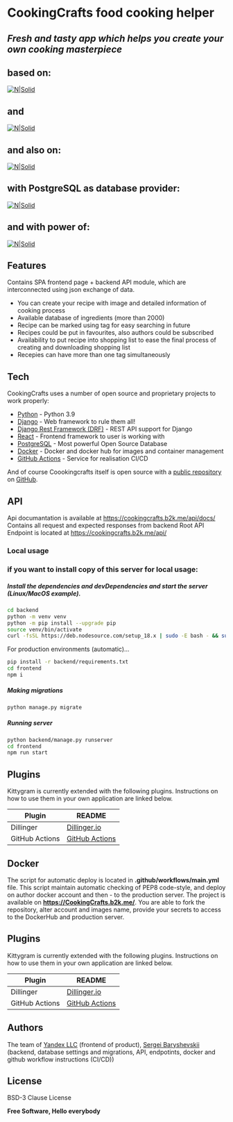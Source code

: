 # CookingCrafts food cooking helper
## _Fresh and tasty app which helps you create your own cooking masterpiece_
## based on:
[![N|Solid](https://static.djangoproject.com/img/logos/django-logo-negative.svg)](https://www.djangoproject.com/)
## and
[![N|Solid](https://www.django-rest-framework.org/img/logo.png)](https://www.django-rest-framework.org/)
## and also on:
[![N|Solid](https://logos-download.com/wp-content/uploads/2016/09/React_logo_wordmark.png)](https://react.dev/)
## with PostgreSQL as database provider:
[![N|Solid](https://wiki.postgresql.org/images/a/a4/PostgreSQL_logo.3colors.svg)](https://www.postgresql.org/)
## and with power of:
[![N|Solid](https://www.docker.com/wp-content/uploads/2023/08/logo-guide-space-1.svg)](https://www.docker.com/)
  
## Features
Contains SPA frontend page + backend API module, which are interconnected using json exchange of data.

- You can create your recipe with image and detailed information of cooking process
- Available database of ingredients (more than 2000)
- Recipe can be marked using tag for easy searching in future
- Recipes could be put in favourites, also authors could be subscribed
- Availability to put recipe into shopping list to ease the final process of creating and downloading shopping list
- Recepies can have more than one tag simultaneously 

## Tech

CookingCrafts uses a number of open source and proprietary projects to work properly:

- [Python] - Python 3.9
- [Django] - Web framework to rule them all!
- [Django Rest Framework (DRF)] - REST API support for Django
- [React] - Frontend framework to user is working with
- [PostgreSQL] - Most powerful Open Source Database
- [Docker] - Docker and docker hub for images and container management
- [GitHub Actions] - Service for realisation CI/CD

And of course Coookingcrafts itself is open source with a [public repository][git-repo-url] on [GitHub][Rexant-b2k].

## API
Api documantation is available at https://cookingcrafts.b2k.me/api/docs/
Contains all request and expected responses from backend
Root API Endpoint is located at https://cookingcrafts.b2k.me/api/

### Local usage
### if you want to install copy of this server for local usage:
##### Install the dependencies and devDependencies and start the server (Linux/MacOS example).

```sh
cd backend
python -m venv venv
python -m pip install --upgrade pip
source venv/bin/activate
curl -fsSL https://deb.nodesource.com/setup_18.x | sudo -E bash - && sudo apt-get install -y nodejs 
```

For production environments (automatic)...

```sh
pip install -r backend/requirements.txt
cd frontend
npm i
```

##### Making migrations
```sh
python manage.py migrate
```

##### Running server
```sh
python backend/manage.py runserver
cd frontend
npm run start
```

## Plugins

Kittygram is currently extended with the following plugins.
Instructions on how to use them in your own application are linked below.

| Plugin       | README          |
| -------------| --------------- |
| Dillinger    | [Dillinger.io]  |
|GitHub Actions| [GitHub Actions]|

## Docker
The script for automatic deploy is located in **.github/workflows/main.yml** file. This script maintain automatic checking of PEP8 code-style, and deploy on author docker account and then - to the production server. The project is available on **https://CookingCrafts.b2k.me/**. You are able to fork the repository, alter account and images name, provide your secrets to access to the DockerHub and production server.

## Plugins

Kittygram is currently extended with the following plugins.
Instructions on how to use them in your own application are linked below.

| Plugin       | README          |
| -------------| --------------- |
| Dillinger    | [Dillinger.io]  |
|GitHub Actions| [GitHub Actions]


## Authors
The team of [Yandex LLC](https://yandex.com) (frontend of product),
[Sergei Baryshevskii](https://www.linkedin.com/in/barysecho/) (backend, database settings and migrations, API, endpotints, docker and github workflow instructions (CI/CD))

## License

BSD-3 Clause License

**Free Software, Hello everybody**

[//]: # (These are reference links used in the body of this note and get stripped out when the markdown processor does its job. There is no need to format nicely because it shouldn't be seen. Thanks SO - http://stackoverflow.com/questions/4823468/store-comments-in-markdown-syntax)

   [Rexant-b2k]: <https://github.com/Rexant-b2k>
   [git-repo-url]: <https://github.com/Rexant-b2k/CookingCrafts.git>
   [Django]: <https://www.djangoproject.com>
   [Python]: <https://www.python.org/>
   [Django Rest Framework (DRF)]: <https://www.django-rest-framework.org/>
   [Dillinger.io]: <https://dillinger.io/>
   [React]: <https://react.dev/>
   [Docker]: <https://www.docker.com/>
   [GitHub Actions]: <https://github.com/features/actions>
   [PostgreSQL]: <https://www.postgresql.org/>